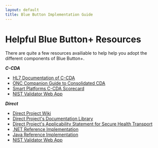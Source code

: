 ```yaml
---
layout: default
title: Blue Button Implementation Guide
---
```


# Helpful Blue Button+ Resources

There are quite a few resources availiable to help help you adopt the different components of Blue Button+.

***C-CDA***
- [HL7 Documentation of C-CDA](http://www.hl7.org/implement/standards/product_brief.cfm?product_id=258)
- [ONC Companion Guide to Consolidated CDA](http://wiki.siframework.org/Companion+Guide+to+Consolidated+CDA+for+MU2)
- [Smart Platforms C-CDA Scorecard](http://ccda-scorecard.smartplatforms.org/)
- [NIST Validator Web App](http://transport-testing.nist.gov/ttt/)

***Direct***
- [Direct Project Wiki](http://wiki.directproject.org/)
- [Direct Project's Documentation Library](http://wiki.directproject.org/Documentation+Library)
- [Direct Project's Applicability Statement for Secure Health Transport](http://wiki.directproject.org/Applicability+Statement+for+Secure+Health+Transport)
- [.NET Reference Implementation](http://wiki.directproject.org/CSharp+Reference+Implementation)
- [Java Reference Implementation](http://wiki.directproject.org/Java+Reference+Implementation)
- [NIST Validator Web App](http://transport-testing.nist.gov/ttt/)
